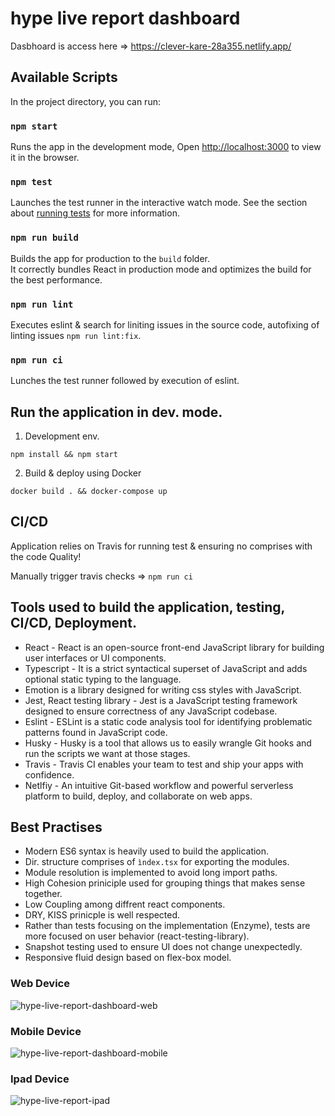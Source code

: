# hype live report dashboard

Dasbhoard is access here => https://clever-kare-28a355.netlify.app/

## Available Scripts

In the project directory, you can run:

### `npm start`

Runs the app in the development mode, Open [http://localhost:3000](http://localhost:3000) to view it in the browser.

### `npm test`

Launches the test runner in the interactive watch mode.
See the section about [running tests](https://facebook.github.io/create-react-app/docs/running-tests) for more information.

### `npm run build`

Builds the app for production to the `build` folder.\
It correctly bundles React in production mode and optimizes the build for the best performance.

### `npm run lint`

Executes eslint & search for liniting issues in the source code, autofixing of linting issues `npm run lint:fix`.

### `npm run ci`

Lunches the test runner followed by execution of eslint.

## Run the application in dev. mode.

1. Development env.

`npm install && npm start`

2. Build & deploy using Docker

`docker build . && docker-compose up`

## CI/CD

Application relies on Travis for running test & ensuring no comprises with the code Quality!

Manually trigger travis checks => `npm run ci`


## Tools used to build the application, testing, CI/CD, Deployment.

* React - React is an open-source front-end JavaScript library for building user interfaces or UI components.
* Typescript -  It is a strict syntactical superset of JavaScript and adds optional static typing to the language.
* Emotion is a library designed for writing css styles with JavaScript.
* Jest, React testing library - Jest is a JavaScript testing framework designed to ensure correctness of any JavaScript codebase.
* Eslint - ESLint is a static code analysis tool for identifying problematic patterns found in JavaScript code.
* Husky - Husky is a tool that allows us to easily wrangle Git hooks and run the scripts we want at those stages.
* Travis - Travis CI enables your team to test and ship your apps with confidence.
* Netlfiy - An intuitive Git-based workflow and powerful serverless platform to build, deploy, and collaborate on web apps.


## Best Practises

* Modern ES6 syntax is heavily used to build the application.
* Dir. structure comprises of `ìndex.tsx` for exporting the modules.
* Module resolution is implemented to avoid long import paths.
* High Cohesion priniciple used for grouping things that makes sense together.
* Low Coupling among diffrent react components.
* DRY, KISS prinicple is well respected.
* Rather than tests focusing on the implementation (Enzyme), tests are more focused on user behavior (react-testing-library).
* Snapshot testing used to ensure UI does not change unexpectedly.
* Responsive fluid design based on flex-box model.


### Web Device

 <img src="https://i.imgur.com/zs7bsDv.png" alt="hype-live-report-dashboard-web">
 
 ### Mobile Device
 
 <img src="https://i.imgur.com/od7ejLv.png" alt="hype-live-report-dashboard-mobile">
 
 ### Ipad Device
 
  <img src="https://i.imgur.com/Th6P0gB.png" alt="hype-live-report-ipad">

